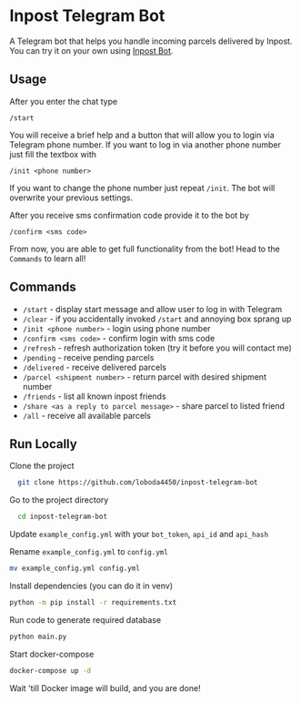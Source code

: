 # Inpost Telegram Bot

A Telegram bot that helps you handle incoming parcels delivered by Inpost. You can try it on your own using [Inpost Bot](https://t.me/inpost_app_bot).


## Usage

After you enter the chat type 
```
/start
```
You will receive a brief help and a button that will allow you to login via Telegram phone number. If you want to log in via another phone number just fill the textbox with
```
/init <phone number>
```
If you want to change the phone number just repeat `/init`. The bot will overwrite your previous settings.

After you receive sms confirmation code provide it to the bot by
```
/confirm <sms code>
```

From now, you are able to get full functionality from the bot! Head to the `Commands` to learn all!


## Commands

- `/start` - display start message and allow user to log in with Telegram
- `/clear` - if you accidentally invoked `/start` and annoying box sprang up
- `/init <phone number>` - login using phone number
- `/confirm <sms code>` - confirm login with sms code
- `/refresh` - refresh authorization token (try it before you will contact me)
- `/pending` - receive pending parcels
- `/delivered` - receive delivered parcels
- `/parcel <shipment number>` - return parcel with desired shipment number
- `/friends` - list all known inpost friends
- `/share <as a reply to parcel message>` - share parcel to listed friend
- `/all` - receive all available parcels


## Run Locally

Clone the project

```bash
  git clone https://github.com/loboda4450/inpost-telegram-bot
```

Go to the project directory

```bash
  cd inpost-telegram-bot
```

Update `example_config.yml` with your `bot_token`, `api_id` and `api_hash`


Rename `example_config.yml` to `config.yml`

```bash
mv example_config.yml config.yml
```

Install dependencies (you can do it in venv)

```bash
python -m pip install -r requirements.txt
```


Run code to generate required database

```bash
python main.py
```

Start docker-compose

```bash
docker-compose up -d
```
Wait 'till Docker image will build, and you are done!

